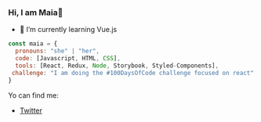 ### Hi, I am Maia👋
- 🌱 I’m currently learning Vue.js

```js
const maia = {
  pronouns: "she" | "her",
  code: [Javascript, HTML, CSS],
  tools: [React, Redux, Node, Storybook, Styled-Components],
 challenge: "I am doing the #100DaysOfCode challenge focused on react"
}
```
 Yo can find me:
 
 - [Twitter](https://twitter.com/MaiaRT46)

<!--
**MaiaRojas/MaiaRojas** is a ✨ _special_ ✨ repository because its `README.md` (this file) appears on your GitHub profile.

Here are some ideas to get you started:

- 🔭 I’m currently working on ...
- 🌱 I’m currently learning ...
- 👯 I’m looking to collaborate on ...
- 🤔 I’m looking for help with ...
- 💬 Ask me about ...
- 📫 How to reach me: ...
- 😄 Pronouns: ...
- ⚡ Fun fact: ...
-->

